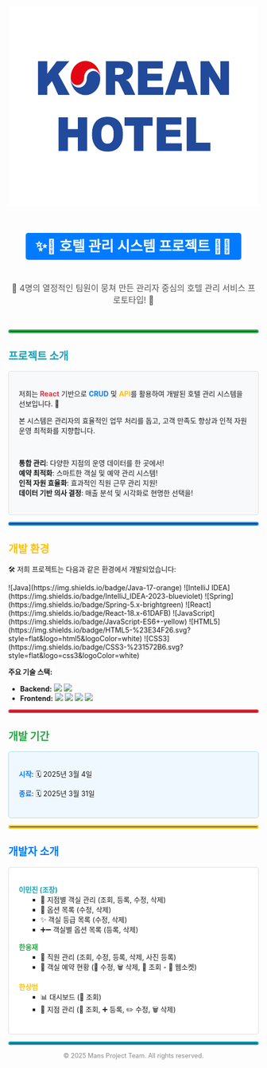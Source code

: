 <div align="center">
  <img src="https://github.com/leeminjin0827/mans_project/blob/master/src/main/reactapp/public/logo2.png" width="600" height="400"/>
</div>

<br>

<div align="center">
  <h1><span style="color: #fff; background-color: #007bff; padding: 10px 20px; border-radius: 5px;">✨🏨 호텔 관리 시스템 프로젝트 🏨✨</span></h1>
</div>

<br>

<div align="center">
  <p style="font-size: 1.2em; color: #555;">🎉 4명의 열정적인 팀원이 뭉쳐 만든 관리자 중심의 호텔 관리 서비스 프로토타입! 🎉</p>
</div>

<br>

<hr style="border: 3px solid #28a745; border-radius: 5px;">

<h2 style="color: #17a2b8;"><i class="fas fa-rocket"></i> 프로젝트 소개 <i class="fas fa-rocket"></i></h2>
<div style="background-color: #f8f9fa; padding: 20px; border-radius: 5px; border: 1px solid #ddd;">
  <p>저희는 <strong style="color: #dc3545;">React</strong> 기반으로 <strong style="color: #007bff;">CRUD</strong> 및 <strong style="color: #ffc107;">API</strong>를 활용하여 개발된 호텔 관리 시스템을 선보입니다. 🚀</p>
  <p>본 시스템은 관리자의 효율적인 업무 처리를 돕고, 고객 만족도 향상과 인적 자원 운영 최적화를 지향합니다.</p>
  <br>
  <ul style="list-style-type: none; padding-left: 0;">
    <li><i class="fas fa-chart-line" style="color: #28a745;"></i> <strong>통합 관리</strong>: 다양한 지점의 운영 데이터를 한 곳에서!</li>
    <li><i class="fas fa-calendar-alt" style="color: #007bff;"></i> <strong>예약 최적화</strong>: 스마트한 객실 및 예약 관리 시스템!</li>
    <li><i class="fas fa-users" style="color: #ffc107;"></i> <strong>인적 자원 효율화</strong>: 효과적인 직원 근무 관리 지원!</li>
    <li><i class="fas fa-lightbulb" style="color: #17a2b8;"></i> <strong>데이터 기반 의사 결정</strong>: 매출 분석 및 시각화로 현명한 선택을!</li>
  </ul>
</div>

<hr style="border: 3px solid #007bff; border-radius: 5px;">

<h2 style="color: #ffc107;"><i class="fas fa-tools"></i> 개발 환경 <i class="fas fa-tools"></i></h2>

  <p>🛠️ 저희 프로젝트는 다음과 같은 환경에서 개발되었습니다:</p>
![Java](https://img.shields.io/badge/Java-17-orange)
![IntelliJ IDEA](https://img.shields.io/badge/IntelliJ_IDEA-2023-blueviolet)
![Spring](https://img.shields.io/badge/Spring-5.x-brightgreen)
![React](https://img.shields.io/badge/React-18.x-61DAFB)
![JavaScript](https://img.shields.io/badge/JavaScript-ES6+-yellow)
![HTML5](https://img.shields.io/badge/HTML5-%23E34F26.svg?style=flat&logo=html5&logoColor=white)
![CSS3](https://img.shields.io/badge/CSS3-%231572B6.svg?style=flat&logo=css3&logoColor=white)

<br>

**주요 기술 스택:**

* **Backend:** <img src="https://img.shields.io/badge/JAVA-orange?style=flat-square&logo=java&logoColor=white"/> <img src="https://img.shields.io/badge/Spring-brightgreen?style=flat-square&logo=spring&logoColor=white"/>
* **Frontend:** <img src="https://img.shields.io/badge/JavaScript-yellow?style=flat-square&logo=javascript&logoColor=black"/> <img src="https://img.shields.io/badge/HTML-E34F26?style=flat-square&logo=html5&logoColor=white"/> <img src="https://img.shields.io/badge/CSS-1572B6?style=flat-square&logo=css3&logoColor=white"/> <img src="https://img.shields.io/badge/React-61DAFB?style=flat-square&logo=react&logoColor=white"/>


<hr style="border: 3px solid #dc3545; border-radius: 5px;">

<h2 style="color: #28a745;"><i class="far fa-calendar-alt"></i> 개발 기간 <i class="far fa-calendar-alt"></i></h2>
<div style="background-color: #f0f8ff; padding: 20px; border-radius: 5px; border: 1px solid #add8e6;">
  <p><span style="font-weight: bold; color: #007bff;">시작</span>: 🗓️ 2025년 3월 4일</p>
  <p><span style="font-weight: bold; color: #007bff;">종료</span>: 🗓️ 2025년 3월 31일</p>
</div>

<hr style="border: 3px solid #ffc107; border-radius: 5px;">

<h2 style="color: #007bff;"><i class="fas fa-users"></i> 개발자 소개 <i class="fas fa-users"></i></h2>
<div style="background-color: #fff; padding: 20px; border-radius: 5px; border: 1px solid #ddd;">
  <ul style="list-style-type: none; padding-left: 0;">
    <li style="margin-bottom: 15px;">
      <strong style="color: #17a2b8;"><i class="fas fa-user-graduate"></i> 이민진 (조장)</strong>
      <ul style="list-style-type: square; margin-left: 20px;">
        <li>🔑 지점별 객실 관리 (조회, 등록, 수정, 삭제)</li>
        <li>🧰 옵션 목록 (수정, 삭제)</li>
        <li>✨ 객실 등급 목록 (수정, 삭제)</li>
        <li>➕➖ 객실별 옵션 목록 (등록, 삭제)</li>
      </ul>
    </li>
    <li style="margin-bottom: 15px;">
      <strong style="color: #28a745;"><i class="fas fa-user-tie"></i> 한웅재</strong>
      <ul style="list-style-type: square; margin-left: 20px;">
        <li>👤 직원 관리 (조회, 수정, 등록, 삭제, <i class="far fa-image"></i> 사진 등록)</li>
        <li>📅 객실 예약 현황 (📝 수정, 🗑️ 삭제, 👀 조회 - 📡 웹소켓)</li>
      </ul>
    </li>
    <li style="margin-bottom: 15px;">
      <strong style="color: #ffc107;"><i class="fas fa-user-cog"></i> 한상범</strong>
      <ul style="list-style-type: square; margin-left: 20px;">
        <li>📊 대시보드 (👀 조회)</li>
        <li>🏢 지점 관리 (👀 조회, ➕ 등록, ✏️ 수정, 🗑️ 삭제)</li>
      </ul>
    </li>
  </ul>
</div>

<hr style="border: 3px solid #17a2b8; border-radius: 5px;">

<div align="center">
  <p style="font-size: 0.9em; color: #888;">© 2025 Mans Project Team. All rights reserved.</p>
</div>
